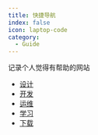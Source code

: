 ```yaml
---
title: 快捷导航
index: false
icon: laptop-code
category:
  - Guide
---
```


记录个人觉得有帮助的网站
<!-- more -->

- [设计](设计.md)
- [开发](开发.md)
- [运维](运维.md)
- [学习](学习.md)
- [下载](下载.md)
